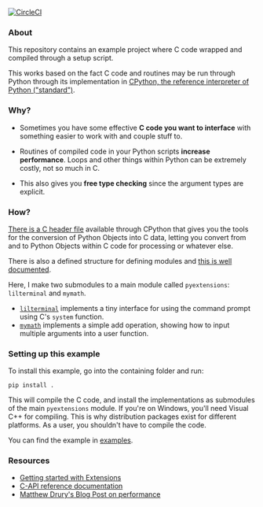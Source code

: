 [![CircleCI](https://circleci.com/gh/lucasgcb/CPython-Extensions.svg?style=svg)](https://circleci.com/gh/lucasgcb/CPython-Extensions)

### About

This repository contains an example project where C code wrapped and compiled through a setup script. 

This works based on the fact C code and routines may be run through Python through its implementation in [CPython, the reference interpreter of Python ("standard")](https://www.python.org/download/alternatives/).
### Why?

- Sometimes you have some effective **C code you want to interface** with something easier to work with and couple stuff to.

- Routines of compiled code in your Python scripts **increase performance**. Loops and other things within Python can be  extremely costly, not so much in C.

- This also gives you **free type checking** since the argument types are explicit.

### How?

[There is a C header file](https://github.com/python/cpython/blob/master/Include/Python.h) available through CPython that gives you the tools for the conversion of Python Objects into C data, letting you convert from and to Python Objects within C code for processing or whatever else. 

There is also a defined structure for defining modules and [this is well documented](https://docs.python.org/3/c-api/).

Here, I make two submodules to a main module called `pyextensions`: `lilterminal` and `mymath`.

- [`lilterminal`](./src/pyextensions/lilterminal.c) implements a tiny interface for using the command prompt using C's `system` function.
- [`mymath`](./src/pyextensions/mymath.c) implements a simple add operation, showing how to input multiple arguments into a user function.

### Setting up this example

To install this example, go into the containing folder and run:
```
pip install . 
```

This will compile the C code, and install the implementations as submodules of the main `pyextensions` module. 
If you're on Windows, you'll need Visual C++ for compiling. This is why distribution packages exist for different platforms. As a user, you shouldn't have to compile the code. 

You can find the example in [examples](./example/main.py). 

### Resources

- [Getting started with Extensions](https://docs.python.org/3/extending/extending.html)
- [C-API reference documentation](https://docs.python.org/3/c-api/)
- [Matthew Drury's Blog Post on performance](http://madrury.github.io/jekyll/update/programming/2016/06/20/python-extension-modules.html)
